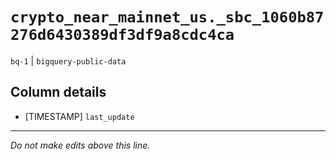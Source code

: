 # `crypto_near_mainnet_us._sbc_1060b87276d6430389df3df9a8cdc4ca`
`bq-1` | `bigquery-public-data`

## Column details
* [TIMESTAMP] `last_update`

-------------------------------------------------------------------------------
*Do not make edits above this line.*
